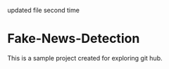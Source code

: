 updated file second time
# Fake-News-Detection
This is a sample project created for exploring git hub.
